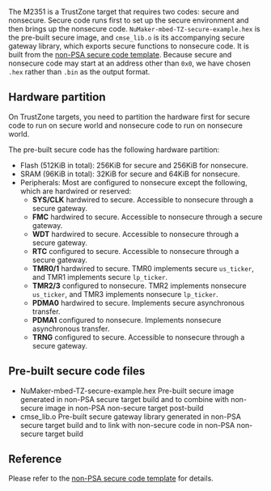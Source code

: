 The M2351 is a TrustZone target that requires two codes: secure and nonsecure. Secure code runs first to set up the secure environment and then brings up the nonsecure code. `NuMaker-mbed-TZ-secure-example.hex` is the pre-built secure image, and `cmse_lib.o` is its accompanying
secure gateway library, which exports secure functions to nonsecure code. It is built from the [non-PSA secure code template](https://github.com/OpenNuvoton/NuMaker-mbed-TZ-secure-example). Because secure and nonsecure code may start at an address other than `0x0`, we have chosen `.hex` rather than `.bin` as the output format.

## Hardware partition

On TrustZone targets, you need to partition the hardware first for secure code to run on secure world and nonsecure code to run on nonsecure world.

The pre-built secure code has the following hardware partition:

- Flash (512KiB in total): 256KiB for secure and 256KiB for nonsecure.
- SRAM (96KiB in total): 32KiB for secure and 64KiB for nonsecure.
- Peripherals: Most are configured to nonsecure except the following, which are hardwired or reserved:
    - **SYS/CLK** hardwired to secure. Accessible to nonsecure through a secure gateway.
    - **FMC** hardwired to secure. Accessible to nonsecure through a secure gateway.
    - **WDT** hardwired to secure. Accessible to nonsecure through a secure gateway.
    - **RTC** configured to secure. Accessible to nonsecure through a secure gateway.
    - **TMR0/1** hardwired to secure. TMR0 implements secure `us_ticker`, and TMR1 implements secure `lp_ticker`.
    - **TMR2/3** configured to nonsecure. TMR2 implements nonsecure `us_ticker`, and TMR3 implements nonsecure `lp_ticker`.
    - **PDMA0** hardwired to secure. Implements secure asynchronous transfer.
    - **PDMA1** configured to nonsecure. Implements nonsecure asynchronous transfer.
    - **TRNG** configured to secure. Accessible to nonsecure through a secure gateway.

## Pre-built secure code files

-   NuMaker-mbed-TZ-secure-example.hex
    Pre-built secure image generated in non-PSA secure target build and to combine with non-secure image in non-PSA non-secure target post-build
-   cmse_lib.o
    Pre-built secure gateway library generated in non-PSA secure target build and to link with non-secure code in non-PSA non-secure target build

## Reference

Please refer to the [non-PSA secure code template](https://github.com/OpenNuvoton/NuMaker-mbed-TZ-secure-example) for details.
